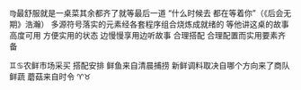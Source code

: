 ♍︎最舒服就是一桌菜其余都齐了就等最后一道
“什么时候去 都在等着你”（《后会无期》浩瀚）
多源符号落实的元素经各套程序组合烧炼成就绪的
等他讲这桌的故事
高度可用 方便实用的状态 边慢慢享用边听故事
合理搭配 合理配置而实用要素齐备

♊︎♋︎农鲜市场采买 搭配安排
鲜鱼来自清晨捕捞 新鲜调料取决自哪个方向来了商队
鲜蔬 蘑菇来自时令 ♈︎♉︎
